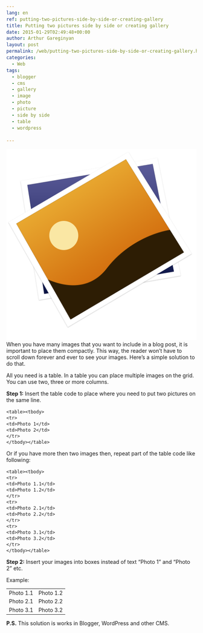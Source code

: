 ```yaml
---
lang: en
ref: putting-two-pictures-side-by-side-or-creating-gallery
title: Putting two pictures side by side or creating gallery
date: 2015-01-29T02:49:48+00:00
author: Arthur Gareginyan
layout: post
permalink: /web/putting-two-pictures-side-by-side-or-creating-gallery.html
categories:
  - Web
tags:
  - blogger
  - cms
  - gallery
  - image
  - photo
  - picture
  - side by side
  - table
  - wordpress

---
```


![thumb](/images/thumbnail/Preview-icon.png)
When you have many images that you want to include in a blog post, it is important to place them compactly. This way, the reader won’t have to scroll down forever and ever to see your images. Here’s a simple solution to do that.


All you need is a table. In a table you can place multiple images on the grid. You can use two, three or more columns.

**Step 1:** Insert the table code to place where you need to put two pictures on the same line.

```
<table><tbody>
<tr>
<td>Photo 1</td>
<td>Photo 2</td>
</tr>
</tbody></table>
```

Or if you have more then two images then, repeat part of the table code like following:

```
<table><tbody>
<tr>
<td>Photo 1.1</td>
<td>Photo 1.2</td>
</tr>
<tr>
<td>Photo 2.1</td>
<td>Photo 2.2</td>
</tr>
<tr>
<td>Photo 3.1</td>
<td>Photo 3.2</td>
</tr>
</tbody></table>
```

**Step 2:** Insert your images into boxes instead of text “Photo 1” and “Photo 2” etc.

Example:
<table>
<tbody>
<tr>
<td>Photo 1.1</td>
<td>Photo 1.2</td>
</tr>
<tr>
<td>Photo 2.1</td>
<td>Photo 2.2</td>
</tr>
<tr>
<td>Photo 3.1</td>
<td>Photo 3.2</td>
</tr>
</tbody>
</table>

**P.S.**
This solution is works in Blogger, WordPress and other CMS.
